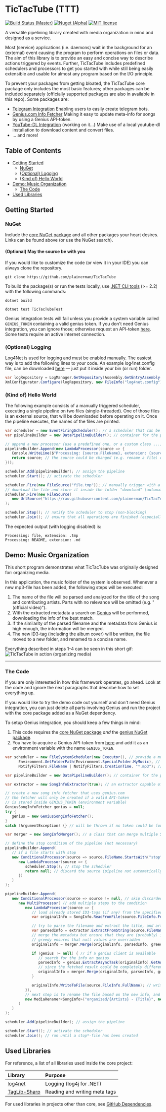 # TicTacTube (TTT)
[![Build Status (Master)](https://img.shields.io/travis/plainerman/TicTacTube/master.svg?style=for-the-badge&logo=travis)](https://travis-ci.org/plainerman/TicTacTube/branches#)	[![Nuget (Alpha)](https://img.shields.io/nuget/vpre/TTT.TicTacTube.svg?style=for-the-badge&logo=nuget)](https://www.nuget.org/packages/TTT.TicTacTube)	[![MIT license](https://img.shields.io/github/license/mashape/apistatus.svg?style=for-the-badge)](http://choosealicense.com/licenses/mit)

A versatile pipelining library created with media organization in mind and designed as a service.

Most (service) applications (i.e. daemons) wait in the background for an (external) event causing the program to perform operations on files or data.
The aim of this library is to provide an easy and concise way to describe actions triggered by events. Further, TicTacTube includes predefined schedulers and processors to get you started with while still being easily extensible and usable for almost any program based on the I/O principle.

To prevent your packages from getting bloated, the TicTacTube core package only includes the most basic features; other packages can be included separately (officially supported packages are also in available in this repo).
Some packages are:
* [Telegram Integration](https://www.nuget.org/packages/TTT.TicTacTube.Telegram/) Enabling users to easily create telegram bots.
* [Genius.com Info Fetcher](https://www.nuget.org/packages/TTT.TicTacTube.Genius/) Making it easy to update meta-info for songs by using a Genius API-token.
* [YouTube-DL Integration]() (working on it...) Make use of a local youtube-dl installation to download content and convert files.
* ... and more!

## Table of Contents
* [Getting Started](#getting-started)
	+ [NuGet](#nuget)
	+ [(Optional) Logging](#optional-logging)
	+ [(Kind of) Hello World](#kind-of-hello-world)
* [Demo: Music Organization](#demo-music-organization)
	+ [The Code](#the-code)
* [Used Libraries](#used-libraries)

## Getting Started

### NuGet

Include the [core NuGet package](https://www.nuget.org/packages/TTT.TicTacTube) and all other packages your heart desires. Links can be found above (or use the NuGet search).

#### (Optional) May the source be with you

If you would like to customize the code (or view it in your IDE) you can always clone the repository.

```Shell
git clone https://github.com/plainerman/TicTacTube
```

To build the package(s) or run the tests locally, use [.NET CLI tools](https://docs.microsoft.com/en-us/dotnet/core/tools/?tabs=netcore2x) (>= 2.2) with the following commands:

```Shell
dotnet build
```

```Shell
dotnet test TicTacTubeTest
```

Genius integration tests will fail unless you provide a system variable called `GENIUS_TOKEN` containing a valid genius token. If you don't need Genius integration, you can ignore those; otherwise request an API-token [here](https://genius.com/api-clients/new).
Some tests require an active internet connection.

### (Optional) Logging
Log4Net is used for logging and must be enabled manually. The easiest way is to add the following lines to your code. An example log4net.config file, can be downloaded [here](https://github.com/plainerman/TicTacTube/blob/master/TicTacTubeDemo/log4net.config) &mdash; just put it inside your bin (or run) folder. 
```C#
var logRepository = LogManager.GetRepository(Assembly.GetEntryAssembly());
XmlConfigurator.Configure(logRepository, new FileInfo("log4net.config"));
```

### (Kind of) Hello World
The following example consists of a manually triggered scheduler, executing a single pipeline on two files (single-threaded). One of those files is an external source, that will be downloaded before operating on it. Once the pipeline executes, the names of the files are printed.
```C#
var scheduler = new EventFiringScheduler(); // a scheduler that can be triggered by calling a function
var pipelineBuilder = new DataPipelineBuilder(); // container for the pipeline

// append a new processor (use a predefined one, or a custom class ...)
pipelineBuilder.Append(new LambdaProcessor(source => {
   Console.WriteLine($"Processing: {source.FileName}, extension: {source.FileExtension}");
   return source; // the source could be changed (e.g. rename a file) or set to null
}));

scheduler.Add(pipelineBuilder); // assign the pipeline
scheduler.Start(); // activate the scheduler

scheduler.Fire(new FileSource("file.tmp")); // manually trigger with a given data source
// download the file and store it inside the folder "download" (automatically created)
scheduler.Fire(new FileSource(
   new UrlSource("https://raw.githubusercontent.com/plainerman/TicTacTube/master/README.md"), "download")
);

scheduler.Stop(); // notify the scheduler to stop (non-blocking)
scheduler.Join(); // ensure that all operations are finished (especially downloading)
```

The expected output (with logging disabled) is:

```
Processing: file, extension: .tmp
Processing: README, extension: .md
```

## Demo: Music Organization

This short program demonstrates what TicTacTube was originally designed for: organizing media.

In this application, the music folder of the system is observed. Whenever a new mp3-file has been added, the following steps will be executed:
1. The name of the file will be parsed and analyzed for the title of the song and contributing artists. Parts with no relevance will be omitted (e.g. "(official video)").
2. With the extracted metadata a search on [Genius](https://genius.com) will be performed, downloading the info of the best match.
3. If the similarity of the parsed filename and the metadata from Genius is high enough, the information will be merged.
4. The new ID3-tag (including the album cover) will be written, the file moved to a new folder, and renamed to a concise name.

Everything described in steps 1&ndash;4 can be seen in this short gif: 
![TicTacTube in action (organizing media)](https://giant.gfycat.com/SlightGivingInvisiblerail.gif)

----------------------------------------------------------------
### The Code
If you are only interested in how this framework operates, go ahead. Look at the code and ignore the next paragraphs that describe how to set everything up.

If you would like to try the demo code out yourself and don't need Genius integration, you can just delete all parts involving Genius and run the project with the core package added as a NuGet dependency.

To setup Genius integration, you should keep a few things in mind: 
1. This code requires the [core NuGet package](https://www.nuget.org/packages/TTT.TicTacTube/) *and* the [genius NuGet package](https://www.nuget.org/packages/TTT.TicTacTube.Genius/).
2. You have to acquire a Genius API-token from [here](https://genius.com/api-clients/new) and add it as an environment variable with the name `GENIUS_TOKEN`.

```C#
var scheduler = new FileSystemScheduler(new Executor(), // provide a multi-threaded executor
      Environment.GetFolderPath(Environment.SpecialFolder.MyMusic), // watch user's music folder
      NotifyFilters.FileName | NotifyFilters.CreationTime, "*.mp3"); // trigger on new mp3-files

var pipelineBuilder = new DataPipelineBuilder(); // container for the pipeline

var extractor = new SongInfoExtractor(true); // an extractor capable of parsing filenames

// create a new song info fetcher that uses genius.com
// the fetcher will only be created if a valid API-token
// is stored inside GENIUS_TOKEN (environment variable)
GeniusSongInfoFetcher genius = null;
try {
   genius = new GeniusSongInfoFetcher();
}
catch (ArgumentException) {} // will be thrown if no token could be found

var merger = new SongInfoMerger(); // a class that can merge multiple SongInfo instances

// define the stop condition of the pipeline (not necessary)
pipelineBuilder.Append(
   // if a file starts with stop
   new ConditionalProcessor(source => source.FileName.StartsWith("stop"),
      new LambdaProcessor(source => {
         scheduler.Stop(); // stop the scheduler
         return null; // discard the source (pipeline not automatically stopped)
      })
   )
);

pipelineBuilder.Append(
   new ConditionalProcessor(source => source != null, // skip discarded sources
      new MultiProcessor( // add multiple steps to the condition
         new LambdaProcessor(source => {
            // load already stored ID3-tags (if any) from the specified file
            var originalInfo = SongInfo.ReadFromFile(source.FileInfo.FullName);

            // try to parse the filename and extract the title, and artist(s)
            var parsedInfo = extractor.ExtractFromString(source.FileName);
            // merge the metadata but ensure that they are (probably) identical
            // greedy ensures that null values are overridden
            originalInfo = merger.Merge(originalInfo, parsedInfo, greedy: true);

            if (genius != null) { // if a genius client is available
               // search for the info on genius
               parsedInfo = genius.ExtractAsyncTask(originalInfo).GetAwaiter().GetResult();
               // since the fetched result could be completely different, non-greedy merging is important
               originalInfo = merger.Merge(originalInfo, parsedInfo, greedy: false);
            }

            originalInfo.WriteToFile(source.FileInfo.FullName); // write new metadata back
         }),
         // next step is to rename the file based on the new info, and move it to the "organized" folder
         new MediaRenamer<SongInfo>("organized/{Artists} - {Title}", new SongInfoExtractor(false))
      )
   )
);

scheduler.Add(pipelineBuilder); // assign the pipeline

scheduler.Start(); // activate the scheduler
scheduler.Join(); // run until a stop*-file has been created
```

## Used Libraries
For reference, a list of all libraries used inside the core project:

| Library                             | Purpose                           |
| :-----------------------------------|:----------------------------------|
| [log4net](https://logging.apache.org/log4net/) | Logging (log4j for .NET) |
| [TagLib-Sharp](https://github.com/mono/taglib-sharp/) | Reading and writing meta tags |

For used libraries in projects other than core, see [GitHub Dependencies](https://github.com/plainerman/TicTacTube/network/dependencies).
